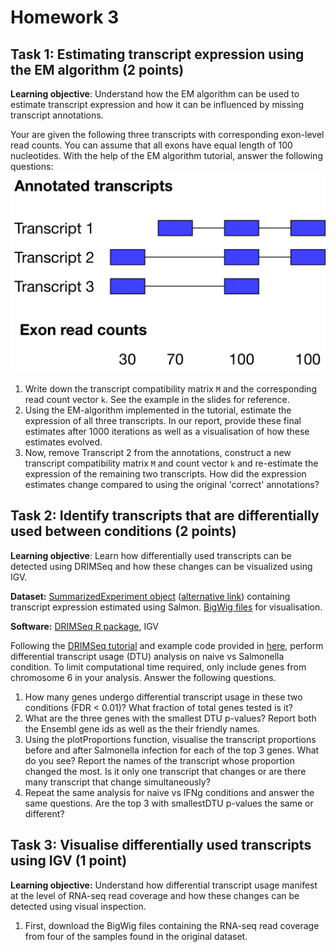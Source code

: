 # Homework 3

## Task 1: Estimating transcript expression using the EM algorithm (2 points)
**Learning objective**: Understand how the EM algorithm can be used to estimate transcript expression and how it can be influenced by missing transcript annotations.

Your are given the following three transcripts with corresponding exon-level read counts. You can assume that all exons have equal length of 100 nucleotides. With the help of the EM algorithm tutorial, answer the following questions:
![](HW3_transcripts.png)<!-- -->

 1. Write down the transcript compatibility matrix `M` and the corresponding read count vector `k`. See the example in the slides for reference.
 2. Using the EM-algorithm implemented in the tutorial, estimate the expression of all three transcripts. In our report, provide these final estimates after 1000 iterations as well as a visualisation of how these estimates evolved.
 3. Now, remove Transcript 2 from the annotations, construct a new transcript compatibility matrix `M` and count vector `k` and re-estimate the expression of the remaining two transcripts. How did the expression estimates change compared to using the original 'correct' annotations?

## Task 2: Identify transcripts that are differentially used between conditions (2 points)
**Learning objective**: Learn how differentially used transcripts can be detected using DRIMSeq and how these changes can be visualized using IGV.

**Dataset:** [SummarizedExperiment object](https://www.dropbox.com/s/hwl30are5g6k3ka/salmon_SummarizedExperiment_subset.rds?dl=0) ([alternative link](https://1drv.ms/f/s!AmCRrTXF10_MgWr91VIHfVT9booG)) containing transcript expression estimated using Salmon. [BigWig files](https://1drv.ms/f/s!AmCRrTXF10_MgWr91VIHfVT9booG) for visualisation.

**Software:** [DRIMSeq R package](http://bioconductor.org/packages/release/bioc/html/DRIMSeq.html), IGV

Following the [DRIMSeq tutorial](http://bioconductor.org/packages/release/bioc/vignettes/DRIMSeq/inst/doc/DRIMSeq.pdf) and example code provided in [here](https://github.com/kauralasoo/MTAT.03.239_Bioinformatics/blob/master/transcript_expression/DRIMSeq_test.R), perform differential transcript usage (DTU) analysis on naive vs Salmonella condition. To limit computational time required, only include genes from chromosome 6 in your analysis. Answer the following questions.

 1. How many genes undergo differential transcript usage in these two conditions (FDR < 0.01)? What fraction of total genes tested is it?
 2. What are the three genes with the smallest DTU p-values? Report both the Ensembl gene ids as well as the their friendly names.
 3. Using the plotProportions function, visualise the transcript proportions before and after Salmonella infection for each of the top 3 genes. What do you see? Report the names of the transcript whose proportion changed the most. Is it only one transcript that changes or are there many transcript that change simultaneously?
 4. Repeat the same analysis for naive vs IFNg conditions and answer the same questions. Are the top 3 with smallestDTU p-values the same or different?

## Task 3: Visualise differentially used transcripts using IGV (1 point)
**Learning objective:** Understand how differential transcript usage manifest at the level of RNA-seq read coverage and how these changes can be detected using visual inspection.

 1. First, download the BigWig files containing the RNA-seq read coverage from four of the samples found in the original dataset.




<!--stackedit_data:
eyJoaXN0b3J5IjpbMTEyMDc1MDQ5XX0=
-->